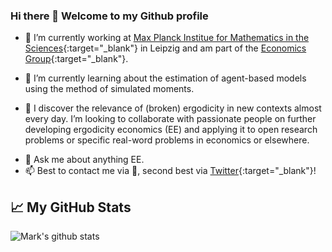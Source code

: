 ### Hi there 👋 Welcome to my Github profile

<!--
**MarkK09/MarkK09** is a ✨ _special_ ✨ repository because its `README.md` (this file) appears on your GitHub profile.
*-->

- 🔭 I’m currently working at [Max Planck Institue for Mathematics in the Sciences](https://www.mis.mpg.de/){:target="_blank"} in Leipzig and am part of the [Economics Group](https://www.mis.mpg.de/jjost/research/economics.html){:target="_blank"}. 

- 🌱 I’m currently learning about the estimation of agent-based models using the method of simulated moments.
- 👯 I discover the relevance of (broken) ergodicity in new contexts almost every day. I’m looking to collaborate with passionate people on further developing ergodicity economics (EE) and applying it to open research problems or specific real-word problems in economics or elsewhere.

<!--
- 🤔 I’m looking for help with ...
- ⚡ Fun fact:  
-->

- 💬 Ask me about anything EE.
- 📫 Best to contact me via :email:, second best via [Twitter](https://bit.ly/nonergodicmark){:target="_blank"}!

## &#x1f4c8; My GitHub Stats
![Mark's github stats](https://github-readme-stats.vercel.app/api?username=MarkK09&show_icons=true)